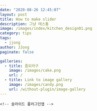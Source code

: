 ```yaml
---
date: "2020-08-26 12:45:07"
layout: post
title: How to make slider
description: 그냥 테스툥
image: /images/index/kitchen_design01.png
category: tips
tags:
  - jjong
author: JJong
paginate: false

galleries:
  - title: 좀되라구
    image: /images/cake.png
    url: /
  - title: Link to image gallery
    image: /images/candy.png
    url: /without-plugin/image-gallery
---
```


  <head>
   
    <!-- 슬라이드 플러그인앱 -->
  <link rel="stylesheet" type="text/css" href="/assets/css/slick/slick.css" />
  <link rel="stylesheet" type="text/css" href="/assets/css/slick/slick-theme.css" />
    <style type="text/css">
      html,
      body,ul,ol {
        margin: 0;
        padding: 0;
      }

      * {
        box-sizing: border-box;
      }

      .slider {
        width: 90%;
        margin: 100px auto;
        padding-top: 24px;
      }

      .slick-slide {
        margin: 0px 20px;
      }

      .slick-slide img {
        width: 100%;
      }

      .slick-prev:before,
      .slick-next:before {
        color: black;
      }

      .slick-slide {
        transition: all ease-in-out 0.3s;
        opacity: 0.2;
      }

      .slick-active {
        opacity: 0.5;
      }

      .slick-current {
        opacity: 1;
      }
      .container {
        display: inline-grid;
        justify-items: stretch;
        width: 100%;
        gap: 10px;
        text-align: center;
        background-color: antiquewhite;
      }
      .item {
          background-color: rgb(50, 37, 175);
        }
      @media (min-width: 1024px){
        .slider {
        width: 980px;
        margin: 100px auto;

        }
        .container {
        display: grid;
        grid-template-columns: 1fr 1fr 1fr;
        grid-template-rows: 1fr 1fr 1fr;
        background-color: yellow;
        }
      }

      .container2 {
        display: grid;
        gap: 10px 10px;
        grid-template-columns: 1fr 1fr 1fr;
        grid-template-rows: repeat(3, minmax(100px, auto));
        background-color: yellow;
      }
      .item2 {
        background-color: rgb(88, 175, 37);
        /* grid-column-start: 1;
        grid-column-end: 3;
        grid-row-start: 1;
        grid-row-end: 2; */
      }
      .item2:nth-child(1) {
        grid-column: 1 / 3;
        grid-row: 1 / 2;
        /* 1번 라인에서 2칸 */
        grid-column: 1 / span 1;
        /* 1번 라인에서 3칸 */
        grid-row: 1 / span 3;
      }
      .item2:nth-child(5) {
        /* 1번 라인에서 2칸 */
        grid-column: 3 / span 1;
        /* 1번 라인에서 3칸 */
        grid-row: 3 / span 2;
      }
      .container3 {
        display: grid;
        gap: 10px 10px;
        grid-template-columns: 1fr 1fr;
        grid-template-rows: repeat(1, minmax(100px, auto));
        background-color: yellow;
      }
      .item3 {
        background-color: rgb(9, 86, 187);
      }

      .container4 {
        display: grid;
        gap: 10px 10px;
        grid-template-columns: 1fr 1fr;
        /* grid-template-rows: repeat(1, minmax(100px, auto)); */
        background-color: yellow;
      }
      .item4 {
        background-color: rgb(9, 86, 187);
      }
      .item4:nth-child(3) {
        /* 1번 라인에서 2칸 */
        grid-column: 2 / span 1;
        /* 1번 라인에서 3칸 */
        grid-row: 1 / span 2;
      }
      .container5 {
        display: grid;
        gap: 10px 10px;
        grid-template-columns: 1fr 1fr;
        /* grid-template-rows: repeat(1, minmax(100px, auto)); */
        background-color: yellow;
      }
      .item5 {
        background-color: rgb(9, 86, 187);
      }
      .item5:nth-child(1) {
        /* 1번 라인에서 2칸 */
        grid-column: 1 / span 1;
        /* 1번 라인에서 3칸 */
        grid-row: 1 / span 2;
      }
      .container6 {
        display: grid;
        gap: 10px 10px;
        grid-template-columns: 1fr 1fr 1fr;
        /* grid-template-rows: repeat(1, minmax(100px, auto)); */
        background-color: yellow;
      }
      .item6 {
        background-color: rgb(9, 86, 187);
      }
      .item6:nth-child(1) {
        /* 1번 라인에서 2칸 */
        grid-column: 1 / span 2;
        /* 1번 라인에서 3칸 */
        grid-row: 1 / span 2;
      }
    </style>


    <section class="regular slider" style=" background-color: gray">
      <div>
        <div style="width: 100%; height: 100px; background: red">1</div>
        <div style="width: 100%; height: 70px; background: blue">2</div>
        <div style="width: 100%; height: 70px; background: green">3</div>
      </div>
      <div>
        <div class="container" style="height: 700px">
          <div class="item">A</div>
          <div class="item">B</div>
          <div class="item">C</div>
          <div class="item">D</div>
          <div class="item">E</div>
          <div class="item">F</div>
          <div class="item">G</div>
          <div class="item">H</div>
          <div class="item">I</div>
        </div>
      </div>
      <div>
        <div class="container2" style="height: 700px">
          <div class="item2">A</div>
          <div class="item2">B</div>
          <div class="item2">C</div>
          <div class="item2">D</div>
          <div class="item2">E</div>
          <div class="item2">F</div>
          <div class="item2">G</div>
          <div class="item2">H</div>
          <div class="item2">I</div>
        </div>
      </div>
      <div>
        <div class="container3" style="height: 700px">
          <div class="item3">A</div>
          <div class="item3">B</div>
        </div>
      </div>
      <div>
        <div class="container4" style="height: 700px">
          <div class="item4">A</div>
          <div class="item4">B</div>
          <div class="item4">C</div>
        </div>
      </div>
      <div>
        <div class="container5" style="height: 700px">
          <div class="item5">A</div>
          <div class="item5">B</div>
          <div class="item5">C</div>
        </div>
      </div>
      <div>
        <div class="container6" style="height: 700px">
          <div class="item6">A</div>
          <div class="item6">B</div>
          <div class="item6">C</div>
        </div>
      </div>
      <div>
        <img src="http://placehold.it/350x300?text=6" />
      </div>
    </section>

    <script
      src="https://code.jquery.com/jquery-2.2.0.min.js"
      type="text/javascript"
    ></script>
    <script
      src="/assets/js/slick/slick.js"
      type="text/javascript"
      charset="utf-8"
    ></script>
    <script type="text/javascript">
      $(document).on("ready", function () {
        $(".regular").slick({
          dots: true,
          infinite: true,
          slidesToShow: 1,
          slidesToScroll: 1,
          adaptiveHeight: true,
        });
      });
    </script>
